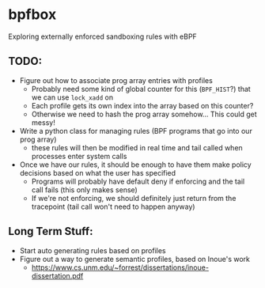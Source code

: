 # bpfbox

Exploring externally enforced sandboxing rules with eBPF

## TODO:

- Figure out how to associate prog array entries with profiles
    - Probably need some kind of global counter for this (`BPF_HIST`?) that we can use `lock_xadd` on
    - Each profile gets its own index into the array based on this counter?
    - Otherwise we need to hash the prog array somehow... This could get messy!
- Write a python class for managing rules (BPF programs that go into our prog array)
    - these rules will then be modified in real time and tail called when processes enter system calls
- Once we have our rules, it should be enough to have them make policy decisions based on what the user has specified
    - Programs will probably have default deny if enforcing and the tail call fails (this only makes sense)
    - If we're not enforcing, we should definitely just return from the tracepoint (tail call won't need to happen anyway)

## Long Term Stuff:

- Start auto generating rules based on profiles
- Figure out a way to generate semantic profiles, based on Inoue's work
    - https://www.cs.unm.edu/~forrest/dissertations/inoue-dissertation.pdf
